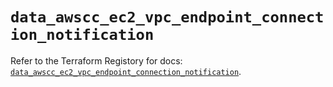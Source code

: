 # `data_awscc_ec2_vpc_endpoint_connection_notification`

Refer to the Terraform Registory for docs: [`data_awscc_ec2_vpc_endpoint_connection_notification`](https://registry.terraform.io/providers/hashicorp/awscc/0.70.0/docs/data-sources/ec2_vpc_endpoint_connection_notification).
